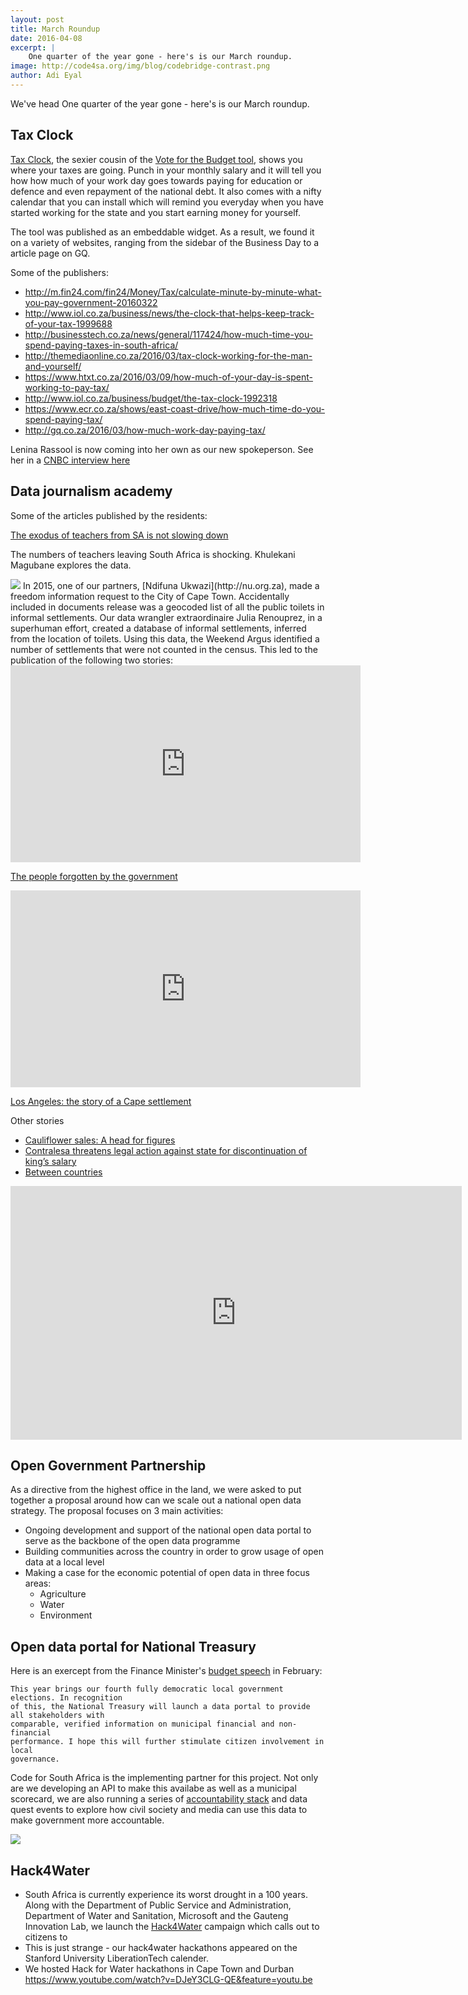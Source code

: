 ```yaml
---
layout: post
title: March Roundup
date: 2016-04-08
excerpt: |
    One quarter of the year gone - here's is our March roundup.
image: http://code4sa.org/img/blog/codebridge-contrast.png
author: Adi Eyal
---
```


We've head 
One quarter of the year gone - here's is our March roundup.

## Tax Clock

[Tax Clock](/2016/03/08/embeddable-tax-clock.html), the sexier cousin of the [Vote for the Budget tool](http://www.vote4thebudget.org), shows you where your taxes are going. Punch in your monthly salary and it will tell you how how much of your work day goes towards paying for education or defence and even repayment of the national debt. It also comes with a nifty calendar that you can install which will remind you everyday when you have started working for the state and you start earning money for yourself.

The tool was published as an embeddable widget. As a result, we found it on a variety of websites, ranging from the sidebar of the Business Day to a article page on GQ.

<script type="text/javascript" src="https://static.code4sa.org/taxclock/taxclock.js"></script>

Some of the publishers:

- <http://m.fin24.com/fin24/Money/Tax/calculate-minute-by-minute-what-you-pay-government-20160322>
- <http://www.iol.co.za/business/news/the-clock-that-helps-keep-track-of-your-tax-1999688>
- <http://businesstech.co.za/news/general/117424/how-much-time-you-spend-paying-taxes-in-south-africa/>
- <http://themediaonline.co.za/2016/03/tax-clock-working-for-the-man-and-yourself/>
- <https://www.htxt.co.za/2016/03/09/how-much-of-your-day-is-spent-working-to-pay-tax/>
- <http://www.iol.co.za/business/budget/the-tax-clock-1992318>
- <https://www.ecr.co.za/shows/east-coast-drive/how-much-time-do-you-spend-paying-tax/>
- <http://gq.co.za/2016/03/how-much-work-day-paying-tax/>

Lenina Rassool is now coming into her own as our new spokeperson. See her in a [CNBC interview here](http://www.cnbcafrica.com/video/?bctid=4814172205001)

## Data journalism academy
Some of the articles published by the residents:


<a href="http://www.bdlive.co.za/national/education/2016/03/23/the-exodus-of-teachers-from-sa-is-not-slowing-down">The exodus of teachers from SA is not slowing down</a>

The numbers of teachers leaving South Africa is shocking. Khulekani Magubane explores the data.

<img src="/img/blog/missing-people.jpg"/>
In 2015, one of our partners, [Ndifuna Ukwazi](http://nu.org.za), made a freedom information request to the City of Cape Town. Accidentally included in documents release was a geocoded list of all the public toilets in informal settlements. Our data wrangler extraordinaire  Julia Renouprez, in a superhuman effort, created a database of informal settlements, inferred from the location of toilets. Using this data, the Weekend Argus identified a number of settlements that were not counted in the census. This led to the publication of the following two stories:
<iframe width="560" height="315" src="https://www.youtube.com/embed/B_GTrwRo8Q0" frameborder="0" allowfullscreen></iframe>

<a href="http://www.iol.co.za/news/the-people-forgotten-by-government-2002428">The people forgotten by the government</a>
<iframe width="560" height="315" src="https://www.youtube.com/embed/1NaBbtYm6uI" frameborder="0" allowfullscreen></iframe>

<a href="http://www.iol.co.za/news/los-angeles-the-story-of-a-cape-settlement-2002424">Los Angeles: the story of a Cape settlement</a>

Other stories
- <a href="http://academy.code4sa.org/stories/cauliflower-sales-head-figures">Cauliflower sales: A head for figures</a>
- <a href="http://academy.code4sa.org/stories/contralesa-threatens-legal-action-state-discontinuation-kings-salary-3">Contralesa threatens legal action against state for discontinuation of king’s salary</a>
- <a href="http://academy.code4sa.org/stories/between-countries">Between countries</a>
<iframe width="722" height="406" src="https://www.youtube.com/embed/6IJFa4CEyUw" frameborder="0" allowfullscreen></iframe>

## Open Government Partnership

As a directive from the highest office in the land, we were asked to put together a proposal around how can we scale out a national open data strategy. The proposal focuses on 3 main activities:

- Ongoing development and support of the national open data portal to serve as the backbone of the open data programme
- Building communities across the country in order to grow usage of open data at a local level
- Making a case for the economic potential of open data in three focus areas:
    - Agriculture
    - Water
    - Environment

## Open data portal for National Treasury
Here is an exercept from the Finance Minister's [budget speech](http://www.treasury.gov.za/documents/national%20budget/2016/speech/speech.pdf) in February:

    This year brings our fourth fully democratic local government elections. In recognition
    of this, the National Treasury will launch a data portal to provide all stakeholders with
    comparable, verified information on municipal financial and non-financial
    performance. I hope this will further stimulate citizen involvement in local
    governance. 

Code for South Africa is the implementing partner for this project. Not only are we developing an API to make this availabe as well as a municipal scorecard, we are also running a series of [accountability stack](https://indigotrust.org.uk/2012/11/12/good-governance-the-accountability-stack-and-multi-lateral-fora/) and data quest events to explore how civil society and media can use this data to make government more accountable.

<img src="/img/blog/nationaltreasury.png" />

## Hack4Water
- South Africa is currently experience its worst drought in a 100 years. Along with the Department of Public Service and Administration, Department of Water and Sanitation, Microsoft and the Gauteng Innovation Lab, we launch the [Hack4Water](http://hack4water.org.za) campaign which calls out to citizens to 
- This is just strange - our hack4water hackathons appeared on the Stanford University LiberationTech calender.
- We hosted Hack for Water hackathons in Cape Town and Durban
https://www.youtube.com/watch?v=DJeY3CLG-QE&feature=youtu.be

